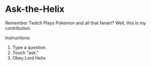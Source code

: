 Ask-the-Helix
=============

Remember Twitch Plays Pokemon and all that fanart?  Well, this is my contribution.

Instructions:
1. Type a question.
2. Touch "ask."
3. Obey Lord Helix.

